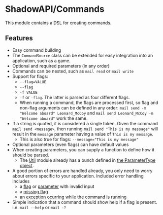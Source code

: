 # ShadowAPI/Commands
This module contains a DSL for creating commands.

## Features
* Easy command building
* The `CommandSource` class can be extended for easy integration into an application, such as a game.
* Optional and required parameters (in any order)
* Commands can be nested, such as `mail read` or `mail write`
* Support for flags:
  * `--flag=VALUE`
  * `--flag`
  * `-f VALUE`
  * `-f` or `-flag`. The latter is parsed as four different flags.
  * When running a command, the flags are processed first, so flag and non-flag arguments
  can be defined in any order: `mail send -m "Welcome aboard" Leonard_McCoy` and
  `mail send Leonard_McCoy -m "Welcome aboard"` work the same.
* If a string is quoted, it is considered a single token. Given the command
`mail send <message>`, then running `mail send "This is my message"` will result in 
the `message` parameter having a value of `This is my message`.
  * This is also true for flags: `--message="This is my message"`
* Optional parameters (even flags) can have default values
* When creating parameters, you can supply a function to define how it should be parsed.
  * The [Util](../Util) module already has a bunch defined in 
  [the ParameterType object](../Util/src/info/malignantshadow/api/util/parsing/ParameterType.kt#L15).
* A good portion of errors are handled already, you only need to worry about errors
specific to your application. Included error handling includes
  * a [flag](src/info/malignantshadow/api/commands/CommandManager.kt#L218)
    or [parameter](src/info/malignantshadow/api/commands/CommandManager.kt#L222)
    with invalid input
  * a [missing flag](src/info/malignantshadow/api/commands/parse/CommandParser.kt#L106)
  * an [exception ocurring](src/info/malignantshadow/api/commands/CommandManager.kt#L233)
   while the command is running
* Simple indication that a command should show help if a flag is present. i.e. `mail --help` or `mail -?`
